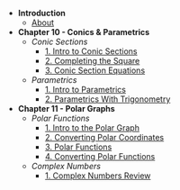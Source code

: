 * **Introduction**
	* [About](/)
* **Chapter 10 - Conics & Parametrics**
	* *Conic Sections*
		* [1. Intro to Conic Sections](chapter-10/conics/intro)
		* [2. Completing the Square](chapter-10/conics/completing-squares)
		* [3. Conic Section Equations](chapter-10/conics/equations.md)
	* *Parametrics*
		* [1. Intro to Parametrics](chapter-10/parametrics/intro)
		* [2. Parametrics With Trigonometry](chapter-10/parametrics/parametrics-trig)
* **Chapter 11 - Polar Graphs**
	* *Polar Functions*
		* [1. Intro to the Polar Graph](chapter-11/polar-fx/intro)
		* [2. Converting Polar Coordinates](chapter-11/polar-fx/converting)
		* [3. Polar Functions](chapter-11/polar-fx/functions)
		* [4. Converting Polar Functions](chapter-11/polar-fx/converting-functions)
	* *Complex Numbers*
		* [1. Complex Numbers Review](chapter-11/complex-nums/review)